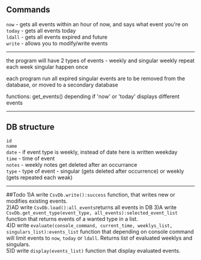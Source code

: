 ## Commands 

`now` - gets all events within an hour of now, and says what event you're on <br/>
`today` - gets all events today <br/>
`ldall` - gets all events expired and future <br/>
`write` - allows you to modify/write events <br/>

***

the program will have 2 types of events - weekly and singular
weekly repeat each week
singular happen once

each program run all expired singular events are to be removed from the database, or moved to a secondary database

functions:
get_events() depending if 'now' or 'today' displays different events

***

## DB structure
`id`<br/>
`name`<br/>
`date` - if event type is weekly, instead of date here is written weekday<br/>
`time` - time of event<br/>
`notes` - weekly notes get deleted after an occurrance<br/>
`type` - type of event - singular (gets deleted after occurrence) or weekly (gets repeated each weak)<br/>

***

##Todo
1)A write `CsvDb.write():success` function, that writes new or modifies existing events. <br/>
2)AD write `CsvDb.load():all_events`returns all events in DB
3)A write `CsvDb.get_event_type(event_type, all_events):selected_event_list` function that returns events of a wanted type 
in a list. <br/>
4)D write `evaluate(console_command, current_time, weeklys_list, singulars_list):events_list` function that depending on console command will limit events to `now`, `today` or
   `ldall`. Returns list of evaluated weeklys and singulars.<br/>
5)D write `display(events_list)` function that display evaluated events.